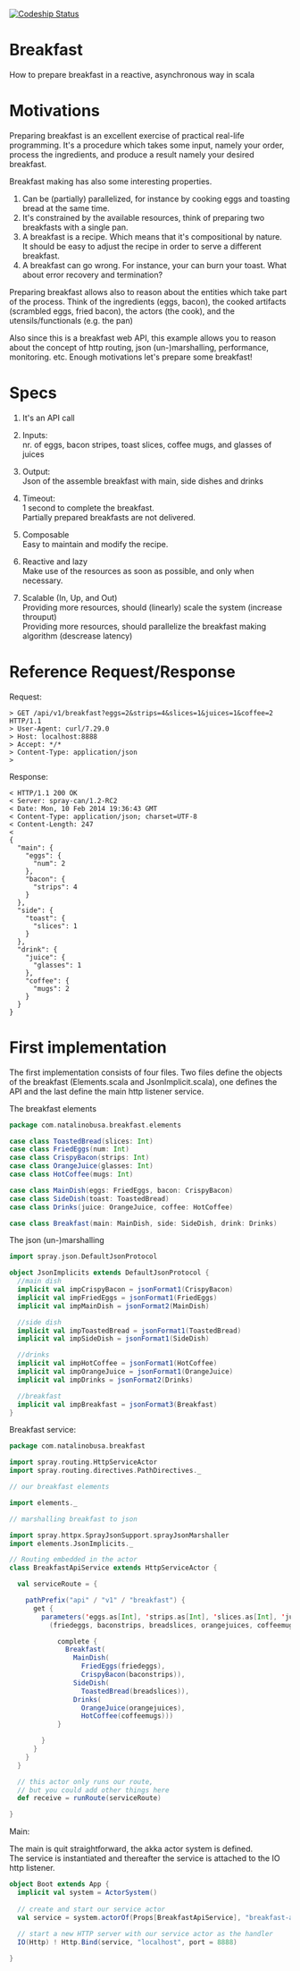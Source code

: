 [![Codeship Status](https://codeship.com/projects/077d3840-6ac9-0132-6a14-123b90e6e43d/status?branch=master)](https://codeship.com/projects/53786)

Breakfast
=========

How to prepare breakfast in a reactive, asynchronous way in scala

Motivations
============

Preparing breakfast is an excellent exercise of practical real-life programming. It's a procedure which takes some input, namely your order, process the ingredients, and produce a result namely your desired breakfast.

Breakfast making has also some interesting properties. 

1. Can be (partially) parallelized, for instance by cooking eggs and toasting bread at the same time. 
2. It's constrained by the available resources, think of preparing two breakfasts with a single pan. 
3. A breakfast is a recipe. Which means that it's compositional by nature.   
   It should be easy to adjust the recipe in order to serve a different breakfast.
4. A breakfast can go wrong. For instance, your can burn your toast. What about error recovery and termination?

Preparing breakfast allows also to reason about the entities which take part of the process. 
Think of the ingredients (eggs, bacon), the cooked artifacts (scrambled eggs, fried bacon), the actors (the cook), and the utensils/functionals (e.g. the pan)

Also since this is a breakfast web API, this example allows you to reason about the concept of http routing, json (un-)marshalling, performance, monitoring. etc.
Enough motivations let's prepare some breakfast!

Specs
============
1. It's an API call

2. Inputs:   
	nr. of eggs, bacon stripes, toast slices, coffee mugs, and glasses of juices

3. Output:   
	Json of the assemble breakfast with main, side dishes and drinks

4. Timeout:   
	1 second to complete the breakfast.   
	Partially prepared breakfasts are not delivered.

5. Composable   
	Easy to maintain and modify the recipe.

6. Reactive and lazy   
	Make use of the resources as soon as possible, and only when necessary.

7. Scalable (In, Up, and Out)   
	Providing more resources, should (linearly) scale the system (increase throuput)   
	Providing more resources, should parallelize the breakfast making algorithm (descrease latency)

Reference Request/Response
============
Request:

	> GET /api/v1/breakfast?eggs=2&strips=4&slices=1&juices=1&coffee=2 HTTP/1.1
	> User-Agent: curl/7.29.0
	> Host: localhost:8888
	> Accept: */*
	> Content-Type: application/json
	> 

Response:

	< HTTP/1.1 200 OK
	< Server: spray-can/1.2-RC2
	< Date: Mon, 10 Feb 2014 19:36:43 GMT
	< Content-Type: application/json; charset=UTF-8
	< Content-Length: 247
	< 
	{
	  "main": {
	    "eggs": {
	      "num": 2
	    },
	    "bacon": {
	      "strips": 4
	    }
	  },
	  "side": {
	    "toast": {
	      "slices": 1
	    }
	  },
	  "drink": {
	    "juice": {
	      "glasses": 1
	    },
	    "coffee": {
	      "mugs": 2
	    }
	  }
	}

First implementation
============

The first implementation consists of four files. Two files define the objects of the breakfast (Elements.scala and JsonImplicit.scala), one defines the API and the last define the main http listener service.

The breakfast elements
```scala
package com.natalinobusa.breakfast.elements

case class ToastedBread(slices: Int)
case class FriedEggs(num: Int)
case class CrispyBacon(strips: Int)
case class OrangeJuice(glasses: Int)
case class HotCoffee(mugs: Int)

case class MainDish(eggs: FriedEggs, bacon: CrispyBacon)
case class SideDish(toast: ToastedBread)
case class Drinks(juice: OrangeJuice, coffee: HotCoffee)

case class Breakfast(main: MainDish, side: SideDish, drink: Drinks)
```

The json (un-)marshalling

```scala
import spray.json.DefaultJsonProtocol

object JsonImplicits extends DefaultJsonProtocol {
  //main dish
  implicit val impCrispyBacon = jsonFormat1(CrispyBacon)
  implicit val impFriedEggs = jsonFormat1(FriedEggs)
  implicit val impMainDish = jsonFormat2(MainDish)

  //side dish
  implicit val impToastedBread = jsonFormat1(ToastedBread)
  implicit val impSideDish = jsonFormat1(SideDish)

  //drinks
  implicit val impHotCoffee = jsonFormat1(HotCoffee)
  implicit val impOrangeJuice = jsonFormat1(OrangeJuice)
  implicit val impDrinks = jsonFormat2(Drinks)

  //breakfast
  implicit val impBreakfast = jsonFormat3(Breakfast)
}
```


Breakfast service:

```scala
package com.natalinobusa.breakfast

import spray.routing.HttpServiceActor
import spray.routing.directives.PathDirectives._

// our breakfast elements

import elements._

// marshalling breakfast to json

import spray.httpx.SprayJsonSupport.sprayJsonMarshaller
import elements.JsonImplicits._

// Routing embedded in the actor
class BreakfastApiService extends HttpServiceActor {

  val serviceRoute = {

    pathPrefix("api" / "v1" / "breakfast") {
      get {
        parameters('eggs.as[Int], 'strips.as[Int], 'slices.as[Int], 'juices.as[Int], 'coffee.as[Int]) {
          (friedeggs, baconstrips, breadslices, orangejuices, coffeemugs) =>

            complete {
              Breakfast(
                MainDish(
                  FriedEggs(friedeggs),
                  CrispyBacon(baconstrips)),
                SideDish(
                  ToastedBread(breadslices)),
                Drinks(
                  OrangeJuice(orangejuices),
                  HotCoffee(coffeemugs)))
            }

        }
      }
    }
  }

  // this actor only runs our route,
  // but you could add other things here
  def receive = runRoute(serviceRoute)

}
```

Main:

The main is quit straightforward, the akka actor system is defined.   
The service is instantiated and thereafter the service is attached to the IO http listener.


```scala
object Boot extends App {
  implicit val system = ActorSystem()
  
  // create and start our service actor
  val service = system.actorOf(Props[BreakfastApiService], "breakfast-api-service")
  
  // start a new HTTP server with our service actor as the handler
  IO(Http) ! Http.Bind(service, "localhost", port = 8888)

}
```



	
